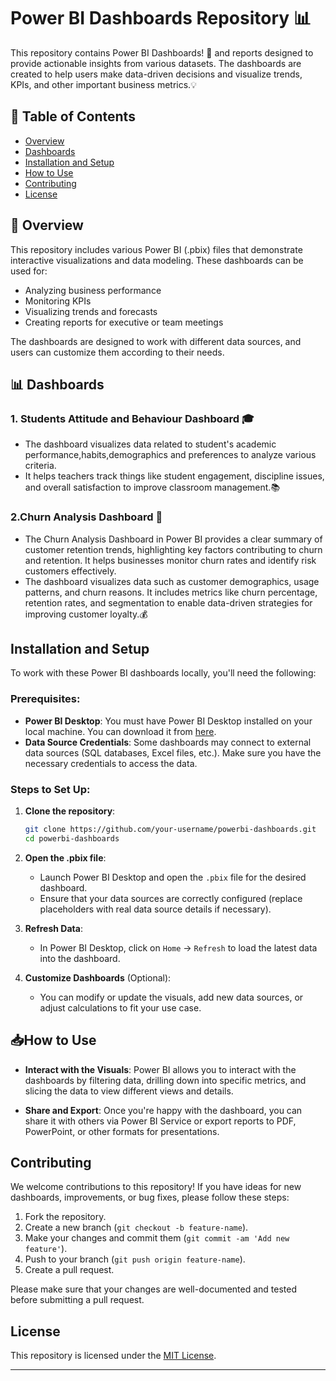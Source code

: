 # Power BI Dashboards Repository 📊

This repository contains Power BI Dashboards! 🚀 and reports designed to provide actionable insights from various datasets. The dashboards are created to help users make data-driven decisions and visualize trends, KPIs, and other important business metrics.💡

## 📂 Table of Contents
- [Overview](#overview)
- [Dashboards](#dashboards)
- [Installation and Setup](#installation-and-setup)
- [How to Use](#how-to-use)
- [Contributing](#contributing)
- [License](#license)

## 🚀 Overview
This repository includes various Power BI (.pbix) files that demonstrate interactive visualizations and data modeling. These dashboards can be used for:
- Analyzing business performance
- Monitoring KPIs
- Visualizing trends and forecasts
- Creating reports for executive or team meetings

The dashboards are designed to work with different data sources, and users can customize them according to their needs.

## 📊 Dashboards
### 1. Students Attitude and Behaviour Dashboard 🎓
- The dashboard visualizes data related to student's academic performance,habits,demographics and preferences to analyze 
  various criteria.
- It helps teachers track things like student engagement, discipline issues, and overall satisfaction to improve classroom 
  management.📚

### 2.Churn Analysis Dashboard 🛒
- The Churn Analysis Dashboard in Power BI provides a clear summary of customer retention trends, highlighting key factors 
  contributing to churn and retention. It helps businesses monitor churn rates and identify risk customers effectively.
- The dashboard visualizes data such as customer demographics, usage patterns, and churn reasons. It includes metrics like 
  churn percentage, retention rates, and segmentation to enable data-driven strategies for improving customer loyalty.💰


## Installation and Setup

To work with these Power BI dashboards locally, you'll need the following:

### Prerequisites:
- **Power BI Desktop**: You must have Power BI Desktop installed on your local machine. You can download it from [here](https://powerbi.microsoft.com/desktop/).
- **Data Source Credentials**: Some dashboards may connect to external data sources (SQL databases, Excel files, etc.). Make sure you have the necessary credentials to access the data.

### Steps to Set Up:
1. **Clone the repository**:
    ```bash
    git clone https://github.com/your-username/powerbi-dashboards.git
    cd powerbi-dashboards
    ```

2. **Open the .pbix file**:
    - Launch Power BI Desktop and open the `.pbix` file for the desired dashboard.
    - Ensure that your data sources are correctly configured (replace placeholders with real data source details if necessary).

3. **Refresh Data**:
    - In Power BI Desktop, click on `Home` -> `Refresh` to load the latest data into the dashboard.

4. **Customize Dashboards** (Optional):
    - You can modify or update the visuals, add new data sources, or adjust calculations to fit your use case.
  
## 📥How to Use

- **Interact with the Visuals**: Power BI allows you to interact with the dashboards by filtering data, drilling down into specific metrics, and slicing the data to view different views and details.
  
- **Share and Export**: Once you're happy with the dashboard, you can share it with others via Power BI Service or export reports to PDF, PowerPoint, or other formats for presentations.

## Contributing

We welcome contributions to this repository! If you have ideas for new dashboards, improvements, or bug fixes, please follow these steps:

1. Fork the repository.
2. Create a new branch (`git checkout -b feature-name`).
3. Make your changes and commit them (`git commit -am 'Add new feature'`).
4. Push to your branch (`git push origin feature-name`).
5. Create a pull request.

Please make sure that your changes are well-documented and tested before submitting a pull request.

## License

This repository is licensed under the [MIT License](LICENSE).

---


